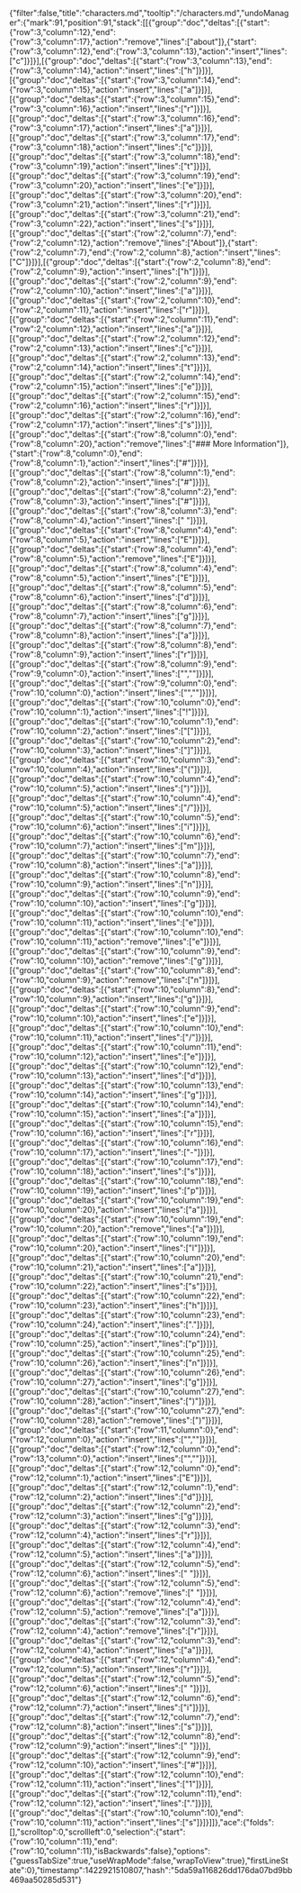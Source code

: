 {"filter":false,"title":"characters.md","tooltip":"/characters.md","undoManager":{"mark":91,"position":91,"stack":[[{"group":"doc","deltas":[{"start":{"row":3,"column":12},"end":{"row":3,"column":17},"action":"remove","lines":["about"]},{"start":{"row":3,"column":12},"end":{"row":3,"column":13},"action":"insert","lines":["c"]}]}],[{"group":"doc","deltas":[{"start":{"row":3,"column":13},"end":{"row":3,"column":14},"action":"insert","lines":["h"]}]}],[{"group":"doc","deltas":[{"start":{"row":3,"column":14},"end":{"row":3,"column":15},"action":"insert","lines":["a"]}]}],[{"group":"doc","deltas":[{"start":{"row":3,"column":15},"end":{"row":3,"column":16},"action":"insert","lines":["r"]}]}],[{"group":"doc","deltas":[{"start":{"row":3,"column":16},"end":{"row":3,"column":17},"action":"insert","lines":["a"]}]}],[{"group":"doc","deltas":[{"start":{"row":3,"column":17},"end":{"row":3,"column":18},"action":"insert","lines":["c"]}]}],[{"group":"doc","deltas":[{"start":{"row":3,"column":18},"end":{"row":3,"column":19},"action":"insert","lines":["t"]}]}],[{"group":"doc","deltas":[{"start":{"row":3,"column":19},"end":{"row":3,"column":20},"action":"insert","lines":["e"]}]}],[{"group":"doc","deltas":[{"start":{"row":3,"column":20},"end":{"row":3,"column":21},"action":"insert","lines":["r"]}]}],[{"group":"doc","deltas":[{"start":{"row":3,"column":21},"end":{"row":3,"column":22},"action":"insert","lines":["s"]}]}],[{"group":"doc","deltas":[{"start":{"row":2,"column":7},"end":{"row":2,"column":12},"action":"remove","lines":["About"]},{"start":{"row":2,"column":7},"end":{"row":2,"column":8},"action":"insert","lines":["C"]}]}],[{"group":"doc","deltas":[{"start":{"row":2,"column":8},"end":{"row":2,"column":9},"action":"insert","lines":["h"]}]}],[{"group":"doc","deltas":[{"start":{"row":2,"column":9},"end":{"row":2,"column":10},"action":"insert","lines":["a"]}]}],[{"group":"doc","deltas":[{"start":{"row":2,"column":10},"end":{"row":2,"column":11},"action":"insert","lines":["r"]}]}],[{"group":"doc","deltas":[{"start":{"row":2,"column":11},"end":{"row":2,"column":12},"action":"insert","lines":["a"]}]}],[{"group":"doc","deltas":[{"start":{"row":2,"column":12},"end":{"row":2,"column":13},"action":"insert","lines":["c"]}]}],[{"group":"doc","deltas":[{"start":{"row":2,"column":13},"end":{"row":2,"column":14},"action":"insert","lines":["t"]}]}],[{"group":"doc","deltas":[{"start":{"row":2,"column":14},"end":{"row":2,"column":15},"action":"insert","lines":["e"]}]}],[{"group":"doc","deltas":[{"start":{"row":2,"column":15},"end":{"row":2,"column":16},"action":"insert","lines":["r"]}]}],[{"group":"doc","deltas":[{"start":{"row":2,"column":16},"end":{"row":2,"column":17},"action":"insert","lines":["s"]}]}],[{"group":"doc","deltas":[{"start":{"row":8,"column":0},"end":{"row":8,"column":20},"action":"remove","lines":["### More Information"]},{"start":{"row":8,"column":0},"end":{"row":8,"column":1},"action":"insert","lines":["#"]}]}],[{"group":"doc","deltas":[{"start":{"row":8,"column":1},"end":{"row":8,"column":2},"action":"insert","lines":["#"]}]}],[{"group":"doc","deltas":[{"start":{"row":8,"column":2},"end":{"row":8,"column":3},"action":"insert","lines":["#"]}]}],[{"group":"doc","deltas":[{"start":{"row":8,"column":3},"end":{"row":8,"column":4},"action":"insert","lines":[" "]}]}],[{"group":"doc","deltas":[{"start":{"row":8,"column":4},"end":{"row":8,"column":5},"action":"insert","lines":["E"]}]}],[{"group":"doc","deltas":[{"start":{"row":8,"column":4},"end":{"row":8,"column":5},"action":"remove","lines":["E"]}]}],[{"group":"doc","deltas":[{"start":{"row":8,"column":4},"end":{"row":8,"column":5},"action":"insert","lines":["E"]}]}],[{"group":"doc","deltas":[{"start":{"row":8,"column":5},"end":{"row":8,"column":6},"action":"insert","lines":["d"]}]}],[{"group":"doc","deltas":[{"start":{"row":8,"column":6},"end":{"row":8,"column":7},"action":"insert","lines":["g"]}]}],[{"group":"doc","deltas":[{"start":{"row":8,"column":7},"end":{"row":8,"column":8},"action":"insert","lines":["a"]}]}],[{"group":"doc","deltas":[{"start":{"row":8,"column":8},"end":{"row":8,"column":9},"action":"insert","lines":["r"]}]}],[{"group":"doc","deltas":[{"start":{"row":8,"column":9},"end":{"row":9,"column":0},"action":"insert","lines":["",""]}]}],[{"group":"doc","deltas":[{"start":{"row":9,"column":0},"end":{"row":10,"column":0},"action":"insert","lines":["",""]}]}],[{"group":"doc","deltas":[{"start":{"row":10,"column":0},"end":{"row":10,"column":1},"action":"insert","lines":["!"]}]}],[{"group":"doc","deltas":[{"start":{"row":10,"column":1},"end":{"row":10,"column":2},"action":"insert","lines":["["]}]}],[{"group":"doc","deltas":[{"start":{"row":10,"column":2},"end":{"row":10,"column":3},"action":"insert","lines":["]"]}]}],[{"group":"doc","deltas":[{"start":{"row":10,"column":3},"end":{"row":10,"column":4},"action":"insert","lines":["("]}]}],[{"group":"doc","deltas":[{"start":{"row":10,"column":4},"end":{"row":10,"column":5},"action":"insert","lines":[")"]}]}],[{"group":"doc","deltas":[{"start":{"row":10,"column":4},"end":{"row":10,"column":5},"action":"insert","lines":["/"]}]}],[{"group":"doc","deltas":[{"start":{"row":10,"column":5},"end":{"row":10,"column":6},"action":"insert","lines":["i"]}]}],[{"group":"doc","deltas":[{"start":{"row":10,"column":6},"end":{"row":10,"column":7},"action":"insert","lines":["m"]}]}],[{"group":"doc","deltas":[{"start":{"row":10,"column":7},"end":{"row":10,"column":8},"action":"insert","lines":["a"]}]}],[{"group":"doc","deltas":[{"start":{"row":10,"column":8},"end":{"row":10,"column":9},"action":"insert","lines":["n"]}]}],[{"group":"doc","deltas":[{"start":{"row":10,"column":9},"end":{"row":10,"column":10},"action":"insert","lines":["g"]}]}],[{"group":"doc","deltas":[{"start":{"row":10,"column":10},"end":{"row":10,"column":11},"action":"insert","lines":["e"]}]}],[{"group":"doc","deltas":[{"start":{"row":10,"column":10},"end":{"row":10,"column":11},"action":"remove","lines":["e"]}]}],[{"group":"doc","deltas":[{"start":{"row":10,"column":9},"end":{"row":10,"column":10},"action":"remove","lines":["g"]}]}],[{"group":"doc","deltas":[{"start":{"row":10,"column":8},"end":{"row":10,"column":9},"action":"remove","lines":["n"]}]}],[{"group":"doc","deltas":[{"start":{"row":10,"column":8},"end":{"row":10,"column":9},"action":"insert","lines":["g"]}]}],[{"group":"doc","deltas":[{"start":{"row":10,"column":9},"end":{"row":10,"column":10},"action":"insert","lines":["e"]}]}],[{"group":"doc","deltas":[{"start":{"row":10,"column":10},"end":{"row":10,"column":11},"action":"insert","lines":["/"]}]}],[{"group":"doc","deltas":[{"start":{"row":10,"column":11},"end":{"row":10,"column":12},"action":"insert","lines":["e"]}]}],[{"group":"doc","deltas":[{"start":{"row":10,"column":12},"end":{"row":10,"column":13},"action":"insert","lines":["d"]}]}],[{"group":"doc","deltas":[{"start":{"row":10,"column":13},"end":{"row":10,"column":14},"action":"insert","lines":["g"]}]}],[{"group":"doc","deltas":[{"start":{"row":10,"column":14},"end":{"row":10,"column":15},"action":"insert","lines":["a"]}]}],[{"group":"doc","deltas":[{"start":{"row":10,"column":15},"end":{"row":10,"column":16},"action":"insert","lines":["r"]}]}],[{"group":"doc","deltas":[{"start":{"row":10,"column":16},"end":{"row":10,"column":17},"action":"insert","lines":["-"]}]}],[{"group":"doc","deltas":[{"start":{"row":10,"column":17},"end":{"row":10,"column":18},"action":"insert","lines":["s"]}]}],[{"group":"doc","deltas":[{"start":{"row":10,"column":18},"end":{"row":10,"column":19},"action":"insert","lines":["p"]}]}],[{"group":"doc","deltas":[{"start":{"row":10,"column":19},"end":{"row":10,"column":20},"action":"insert","lines":["a"]}]}],[{"group":"doc","deltas":[{"start":{"row":10,"column":19},"end":{"row":10,"column":20},"action":"remove","lines":["a"]}]}],[{"group":"doc","deltas":[{"start":{"row":10,"column":19},"end":{"row":10,"column":20},"action":"insert","lines":["l"]}]}],[{"group":"doc","deltas":[{"start":{"row":10,"column":20},"end":{"row":10,"column":21},"action":"insert","lines":["a"]}]}],[{"group":"doc","deltas":[{"start":{"row":10,"column":21},"end":{"row":10,"column":22},"action":"insert","lines":["s"]}]}],[{"group":"doc","deltas":[{"start":{"row":10,"column":22},"end":{"row":10,"column":23},"action":"insert","lines":["h"]}]}],[{"group":"doc","deltas":[{"start":{"row":10,"column":23},"end":{"row":10,"column":24},"action":"insert","lines":["."]}]}],[{"group":"doc","deltas":[{"start":{"row":10,"column":24},"end":{"row":10,"column":25},"action":"insert","lines":["p"]}]}],[{"group":"doc","deltas":[{"start":{"row":10,"column":25},"end":{"row":10,"column":26},"action":"insert","lines":["n"]}]}],[{"group":"doc","deltas":[{"start":{"row":10,"column":26},"end":{"row":10,"column":27},"action":"insert","lines":["g"]}]}],[{"group":"doc","deltas":[{"start":{"row":10,"column":27},"end":{"row":10,"column":28},"action":"insert","lines":[")"]}]}],[{"group":"doc","deltas":[{"start":{"row":10,"column":27},"end":{"row":10,"column":28},"action":"remove","lines":[")"]}]}],[{"group":"doc","deltas":[{"start":{"row":11,"column":0},"end":{"row":12,"column":0},"action":"insert","lines":["",""]}]}],[{"group":"doc","deltas":[{"start":{"row":12,"column":0},"end":{"row":13,"column":0},"action":"insert","lines":["",""]}]}],[{"group":"doc","deltas":[{"start":{"row":12,"column":0},"end":{"row":12,"column":1},"action":"insert","lines":["E"]}]}],[{"group":"doc","deltas":[{"start":{"row":12,"column":1},"end":{"row":12,"column":2},"action":"insert","lines":["d"]}]}],[{"group":"doc","deltas":[{"start":{"row":12,"column":2},"end":{"row":12,"column":3},"action":"insert","lines":["g"]}]}],[{"group":"doc","deltas":[{"start":{"row":12,"column":3},"end":{"row":12,"column":4},"action":"insert","lines":["r"]}]}],[{"group":"doc","deltas":[{"start":{"row":12,"column":4},"end":{"row":12,"column":5},"action":"insert","lines":["a"]}]}],[{"group":"doc","deltas":[{"start":{"row":12,"column":5},"end":{"row":12,"column":6},"action":"insert","lines":[" "]}]}],[{"group":"doc","deltas":[{"start":{"row":12,"column":5},"end":{"row":12,"column":6},"action":"remove","lines":[" "]}]}],[{"group":"doc","deltas":[{"start":{"row":12,"column":4},"end":{"row":12,"column":5},"action":"remove","lines":["a"]}]}],[{"group":"doc","deltas":[{"start":{"row":12,"column":3},"end":{"row":12,"column":4},"action":"remove","lines":["r"]}]}],[{"group":"doc","deltas":[{"start":{"row":12,"column":3},"end":{"row":12,"column":4},"action":"insert","lines":["a"]}]}],[{"group":"doc","deltas":[{"start":{"row":12,"column":4},"end":{"row":12,"column":5},"action":"insert","lines":["r"]}]}],[{"group":"doc","deltas":[{"start":{"row":12,"column":5},"end":{"row":12,"column":6},"action":"insert","lines":[" "]}]}],[{"group":"doc","deltas":[{"start":{"row":12,"column":6},"end":{"row":12,"column":7},"action":"insert","lines":["i"]}]}],[{"group":"doc","deltas":[{"start":{"row":12,"column":7},"end":{"row":12,"column":8},"action":"insert","lines":["s"]}]}],[{"group":"doc","deltas":[{"start":{"row":12,"column":8},"end":{"row":12,"column":9},"action":"insert","lines":[" "]}]}],[{"group":"doc","deltas":[{"start":{"row":12,"column":9},"end":{"row":12,"column":10},"action":"insert","lines":["#"]}]}],[{"group":"doc","deltas":[{"start":{"row":12,"column":10},"end":{"row":12,"column":11},"action":"insert","lines":["1"]}]}],[{"group":"doc","deltas":[{"start":{"row":12,"column":11},"end":{"row":12,"column":12},"action":"insert","lines":["."]}]}],[{"group":"doc","deltas":[{"start":{"row":10,"column":10},"end":{"row":10,"column":11},"action":"insert","lines":["s"]}]}]]},"ace":{"folds":[],"scrolltop":0,"scrollleft":0,"selection":{"start":{"row":10,"column":11},"end":{"row":10,"column":11},"isBackwards":false},"options":{"guessTabSize":true,"useWrapMode":false,"wrapToView":true},"firstLineState":0},"timestamp":1422921510807,"hash":"5da59a116826dd176da07bd9bb469aa50285d531"}